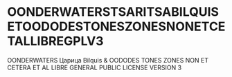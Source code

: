 # OONDERWATERSTSARITSABILQUISETOODODESTONESZONESNONETCETALLIBREGPLV3

OONDERWATERS Царица Bilquis & OODODES TONES ZONES NON ET CETERA ET AL LIBRE GENERAL PUBLIC LICENSE VERSION 3
